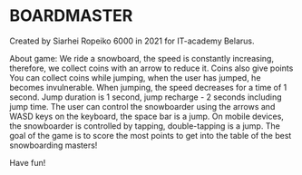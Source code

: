 # BOARDMASTER
Created by Siarhei Ropeiko 6000 in 2021 for IT-academy Belarus.

About game:
We ride a snowboard, the speed is constantly increasing, therefore, we collect coins with an arrow to reduce it. Coins also give points
You can collect coins while jumping, when the user has jumped, he becomes invulnerable. When jumping, the speed decreases for a time of 1 second.
Jump duration is 1 second, jump recharge - 2 seconds including jump time.
The user can control the snowboarder using the arrows and WASD keys on the keyboard, the space bar is a jump. 
On mobile devices, the snowboarder is controlled by tapping, double-tapping is a jump.
The goal of the game is to score the most points to get into the table of the best snowboarding masters!

Have fun!
